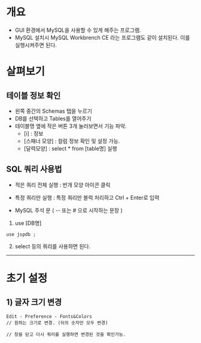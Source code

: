 # 개요 
- GUI 환경에서 MySQL을 사용할 수 있게 해주는 프로그램. 
- MySQL 설치시 MySQL Workbrench CE 라는 프로그램도 같이 설치된다. 이를 실행시켜주면 된다. 

# 살펴보기 

## 테이블 정보 확인
- 왼쪽 중간의 Schemas 탭을 누르기
- DB를 선택하고 Tables를 열어주기 
- 테이블명 옆에 작은 버튼 3개 눌러보면서 기능 파악. 
  - [i] : 정보
  - [스패너 모양] : 컬럼 정보 확인 및 설정 가능.
  - [달력모양] : select * from [table명] 실행 

## SQL 쿼리 사용법
- 적은 쿼리 전체 실행 : 번개 모양 아이콘 클릭
- 특정 쿼리만 실행 : 특정 쿼리만 블럭 처리하고 Ctrl + Enter로 입력 

- MySQL 주석 문 ( -- 또는 # 으로 시작하는 문장 ) 

1) use [DB명]  
```
use jspdb ; 
```
2) select 등의 쿼리를 사용하면 된다. 


----
# 초기 설정 
## 1) 글자 크기 변경
```
Edit - Preference - Fonts&Colors
// 원하는 크기로 변경. (뒤의 숫자만 모두 변경) 

// 창을 닫고 다시 쿼리를 실행하면 변경된 것을 확인가능. 
```


